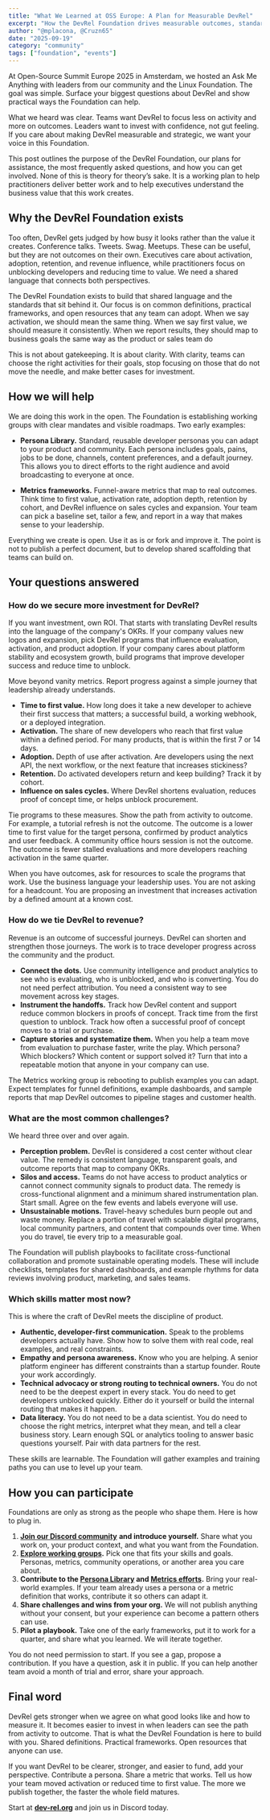 ```yaml
---
title: "What We Learned at OSS Europe: A Plan for Measurable DevRel"
excerpt: "How the DevRel Foundation drives measurable outcomes, standard metrics, and practical frameworks for Developer Relations teams and leaders."
author: "@mplacona, @Cruzn65"
date: "2025-09-19"
category: "community"
tags: ["foundation", "events"]
---
```


At Open-Source Summit Europe 2025 in Amsterdam, we hosted an Ask Me Anything with leaders from our community and the Linux Foundation. The goal was simple. Surface your biggest questions about DevRel and show practical ways the Foundation can help. 

What we heard was clear. Teams want DevRel to focus less on activity and more on outcomes. Leaders want to invest with confidence, not gut feeling. If you care about making DevRel measurable and strategic, we want your voice in this Foundation.

This post outlines the purpose of the DevRel Foundation, our plans for assistance, the most frequently asked questions, and how you can get involved. None of this is theory for theory’s sake. It is a working plan to help practitioners deliver better work and to help executives understand the business value that this work creates.

## Why the DevRel Foundation exists

Too often, DevRel gets judged by how busy it looks rather than the value it creates. Conference talks. Tweets. Swag. Meetups. These can be useful, but they are not outcomes on their own. Executives care about activation, adoption, retention, and revenue influence, while practitioners focus on unblocking developers and reducing time to value. We need a shared language that connects both perspectives.

The DevRel Foundation exists to build that shared language and the standards that sit behind it. Our focus is on common definitions, practical frameworks, and open resources that any team can adopt. When we say activation, we should mean the same thing. When we say first value, we should measure it consistently. When we report results, they should map to business goals the same way as the product or sales team do

This is not about gatekeeping. It is about clarity. With clarity, teams can choose the right activities for their goals, stop focusing on those that do not move the needle, and make better cases for investment.

## How we will help

We are doing this work in the open. The Foundation is establishing working groups with clear mandates and visible roadmaps. Two early examples:

* **Persona Library.** Standard, reusable developer personas you can adapt to your product and community. Each persona includes goals, pains, jobs to be done, channels, content preferences, and a default journey. This allows you to direct efforts to the right audience and avoid broadcasting to everyone at once.  
    
* **Metrics frameworks.** Funnel-aware metrics that map to real outcomes. Think time to first value, activation rate, adoption depth, retention by cohort, and DevRel influence on sales cycles and expansion. Your team can pick a baseline set, tailor a few, and report in a way that makes sense to your leadership.

Everything we create is open. Use it as is or fork and improve it. The point is not to publish a perfect document, but to develop shared scaffolding that teams can build on.

## Your questions answered

### How do we secure more investment for DevRel?

If you want investment, own ROI. That starts with translating DevRel results into the language of the company's OKRs. If your company values new logos and expansion, pick DevRel programs that influence evaluation, activation, and product adoption. If your company cares about platform stability and ecosystem growth, build programs that improve developer success and reduce time to unblock.

Move beyond vanity metrics. Report progress against a simple journey that leadership already understands.

* **Time to first value.** How long does it take a new developer to achieve their first success that matters; a successful build, a working webhook, or a deployed integration.  
* **Activation.** The share of new developers who reach that first value within a defined period. For many products, that is within the first 7 or 14 days.  
* **Adoption.** Depth of use after activation. Are developers using the next API, the next workflow, or the next feature that increases stickiness?  
* **Retention.** Do activated developers return and keep building? Track it by cohort.  
* **Influence on sales cycles.** Where DevRel shortens evaluation, reduces proof of concept time, or helps unblock procurement.

Tie programs to these measures. Show the path from activity to outcome. For example, a tutorial refresh is not the outcome. The outcome is a lower time to first value for the target persona, confirmed by product analytics and user feedback. A community office hours session is not the outcome. The outcome is fewer stalled evaluations and more developers reaching activation in the same quarter.

When you have outcomes, ask for resources to scale the programs that work. Use the business language your leadership uses. You are not asking for a headcount. You are proposing an investment that increases activation by a defined amount at a known cost.

### How do we tie DevRel to revenue?

Revenue is an outcome of successful journeys. DevRel can shorten and strengthen those journeys. The work is to trace developer progress across the community and the product.

* **Connect the dots.** Use community intelligence and product analytics to see who is evaluating, who is unblocked, and who is converting. You do not need perfect attribution. You need a consistent way to see movement across key stages.  
* **Instrument the handoffs.** Track how DevRel content and support reduce common blockers in proofs of concept. Track time from the first question to unblock. Track how often a successful proof of concept moves to a trial or purchase.  
* **Capture stories and systematize them.** When you help a team move from evaluation to purchase faster, write the play. Which persona? Which blockers? Which content or support solved it? Turn that into a repeatable motion that anyone in your company can use.

The Metrics working group is rebooting to publish examples you can adapt. Expect templates for funnel definitions, example dashboards, and sample reports that map DevRel outcomes to pipeline stages and customer health.

### What are the most common challenges?

We heard three over and over again.

* **Perception problem.** DevRel is considered a cost center without clear value. The remedy is consistent language, transparent goals, and outcome reports that map to company OKRs.  
* **Silos and access.** Teams do not have access to product analytics or cannot connect community signals to product data. The remedy is cross-functional alignment and a minimum shared instrumentation plan. Start small. Agree on the few events and labels everyone will use.  
* **Unsustainable motions.** Travel-heavy schedules burn people out and waste money. Replace a portion of travel with scalable digital programs, local community partners, and content that compounds over time. When you do travel, tie every trip to a measurable goal.

The Foundation will publish playbooks to facilitate cross-functional collaboration and promote sustainable operating models. These will include checklists, templates for shared dashboards, and example rhythms for data reviews involving product, marketing, and sales teams.

### Which skills matter most now?

This is where the craft of DevRel meets the discipline of product.

* **Authentic, developer-first communication.** Speak to the problems developers actually have. Show how to solve them with real code, real examples, and real constraints.  
* **Empathy and persona awareness.** Know who you are helping. A senior platform engineer has different constraints than a startup founder. Route your work accordingly.  
* **Technical advocacy or strong routing to technical owners.** You do not need to be the deepest expert in every stack. You do need to get developers unblocked quickly. Either do it yourself or build the internal routing that makes it happen.  
* **Data literacy.** You do not need to be a data scientist. You do need to choose the right metrics, interpret what they mean, and tell a clear business story. Learn enough SQL or analytics tooling to answer basic questions yourself. Pair with data partners for the rest.

These skills are learnable. The Foundation will gather examples and training paths you can use to level up your team.

## How you can participate

Foundations are only as strong as the people who shape them. Here is how to plug in.

1. [**Join our Discord community**](https://discord.gg/G7CSTKZcuT) **and introduce yourself.** Share what you work on, your product context, and what you want from the Foundation.  
2. [**Explore working groups**](https://dev-rel.org/about/working-groups)**.** Pick one that fits your skills and goals. Personas, metrics, community operations, or another area you care about.  
3. **Contribute to the [Persona Library](https://github.com/DevRel-Foundation/persona-library) and [Metrics efforts](https://github.com/DevRel-Foundation/metrics-index).** Bring your real-world examples. If your team already uses a persona or a metric definition that works, contribute it so others can adapt it.  
4. **Share challenges and wins from your org.** We will not publish anything without your consent, but your experience can become a pattern others can use.  
5. **Pilot a playbook.** Take one of the early frameworks, put it to work for a quarter, and share what you learned. We will iterate together.

You do not need permission to start. If you see a gap, propose a contribution. If you have a question, ask it in public. If you can help another team avoid a month of trial and error, share your approach.

## Final word

DevRel gets stronger when we agree on what good looks like and how to measure it. It becomes easier to invest in when leaders can see the path from activity to outcome. That is what the DevRel Foundation is here to build with you. Shared definitions. Practical frameworks. Open resources that anyone can use.

If you want DevRel to be clearer, stronger, and easier to fund, add your perspective. Contribute a persona. Share a metric that works. Tell us how your team moved activation or reduced time to first value. The more we publish together, the faster the whole field matures.

Start at [**dev-rel.org**](http://dev-rel.org) and join us in Discord today.  